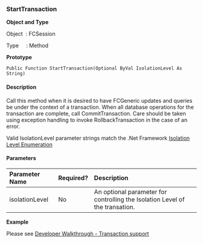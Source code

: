 ### StartTransaction

**Object and Type**

Object  : FCSession

Type     : Method

**Prototype**

```
Public Function StartTransaction(Optional ByVal IsolationLevel As String)
```

#### Description

Call this method when it is desired to have FCGeneric updates and queries be under the context of a transaction. When all database operations for the transaction are complete, call CommitTransaction. Care should be taken using exception handling to invoke RollbackTransaction in the case of an error.  
  
Valid IsolationLevel parameter strings match the .Net Framework [Isolation Level Enumeration](http://msdn.microsoft.com/library/default.asp?url=/library/en-us/cpref/html/frlrfSystemDataIsolationLevelClassTopic.asp)

#### Parameters

| Parameter Name | Required? | Description |
|:--- |:--- |:--- | 
| isolationLevel | No | An optional parameter for controlling the Isolation Level of the transation. |

**Example**

Please see [Developer Walkthrough - Transaction support](../../articles/walkthroughs/transaction.md)